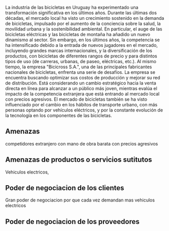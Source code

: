 La industria de las bicicletas en Uruguay ha experimentado una transformación significativa en los últimos años. Durante las últimas dos décadas, el mercado local ha visto un crecimiento sostenido en la demanda de bicicletas, impulsado por el aumento de la conciencia sobre la salud, la movilidad urbana y la sostenibilidad ambiental. En particular, el auge de las bicicletas eléctricas y las bicicletas de montaña ha añadido un nuevo dinamismo al sector. Sin embargo, en los últimos años, la competencia se ha intensificado debido a la entrada de nuevos jugadores en el mercado, incluyendo grandes marcas internacionales, y la diversificación de los productos, con bicicletas de diferentes rangos de precio y para distintos tipos de uso (de carreras, urbanas, de paseo, eléctricas, etc.). Al mismo tiempo, la empresa "Bicicross S.A.", una de las principales fabricantes nacionales de bicicletas, enfrenta una serie de desafíos. La empresa se encuentra buscando optimizar sus costos de producción y mejorar su red de distribución. Está considerando un cambio estratégico hacia la venta directa en línea para alcanzar a un público más joven, mientras evalúa el impacto de la competencia extranjera que está entrando al mercado local con precios agresivos. El mercado de bicicletas también se ha visto influenciado por el cambio en los hábitos de transporte urbano, con más personas optando por vehículos eléctricos, y por la constante evolución de la tecnología en los componentes de las bicicletas.

## Amenazas
competidores extranjero con mano de obra barata con precios agresivos

## Amenazas de productos o servicios sutitutos
Vehiculos electricos, 

## Poder de negociacion de los clientes
Gran poder de negociacion por que cada vez demandan mas vehiculos electricos

## Poder de negociacion de los proveedores
